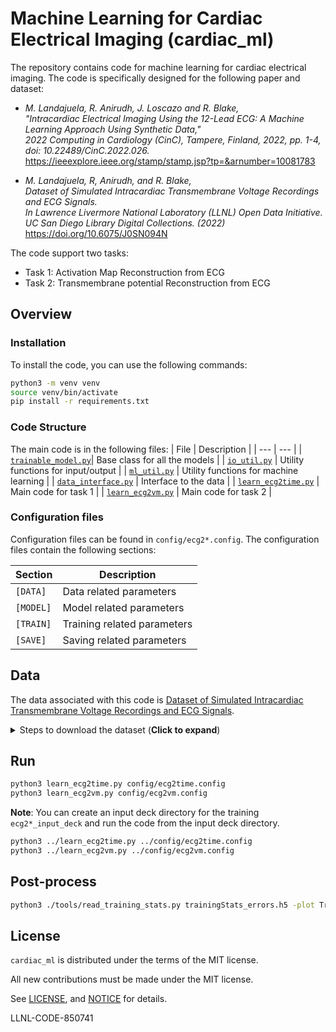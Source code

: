 <!-- # <img src="./images/logo.png" width="64" valign="middle" alt="Spack"/> Machine Learning for Cardiac Electrical Imaging (cardiac_ml) -->

# Machine Learning for Cardiac Electrical Imaging (cardiac_ml)

The repository contains code for machine learning for cardiac electrical imaging.
The code is specifically designed for the following paper and dataset:
- <em>M. Landajuela, R. Anirudh, J. Loscazo and R. Blake, \
    "Intracardiac Electrical Imaging Using the 12-Lead ECG: A Machine Learning Approach Using Synthetic Data," \
    2022 Computing in Cardiology (CinC), Tampere, Finland, 2022, pp. 1-4, doi: 10.22489/CinC.2022.026.</em> https://ieeexplore.ieee.org/stamp/stamp.jsp?tp=&arnumber=10081783

- <em>M. Landajuela, R, Anirudh, and R. Blake, \
     Dataset of Simulated Intracardiac Transmembrane Voltage Recordings and ECG Signals. \
     In Lawrence Livermore National Laboratory (LLNL) Open Data Initiative. UC San Diego Library Digital Collections. (2022)</em> https://doi.org/10.6075/J0SN094N



The code support two tasks:
- Task 1: Activation Map Reconstruction from ECG
- Task 2: Transmembrane potential Reconstruction from ECG

## Overview

### Installation
To install the code, you can use the following commands:
```bash
python3 -m venv venv
source venv/bin/activate
pip install -r requirements.txt
```

### Code Structure

The main code is in the following files:
| File | Description |
| --- | --- |
| [`trainable_model.py`](./cardiac_ml/trainable_model.py)| Base class for all the models |
| [`io_util.py`](./cardiac_ml/io_util.py) | Utility functions for input/output |
| [`ml_util.py`](./cardiac_ml/ml_util.py) | Utility functions for machine learning |
| [`data_interface.py`](./cardiac_ml/data_interface.py) | Interface to the data |
| [`learn_ecg2time.py`](./learn_ecg2time.py) | Main code for task 1 |
| [`learn_ecg2vm.py`](./learn_ecg2vm.py) | Main code for task 2 |

### Configuration files

Configuration files can be found in `config/ecg2*.config`. 
The configuration files contain the following sections: 

| Section | Description |
| --- | --- |
| `[DATA]` | Data related parameters |
| `[MODEL]` | Model related parameters |
| `[TRAIN]` | Training related parameters |
| `[SAVE]` | Saving related parameters |

## Data
The data associated with this code is [Dataset of Simulated Intracardiac Transmembrane Voltage Recordings and ECG Signals](https://library.ucsd.edu/dc/object/bb29449106).

<details><summary>Steps to download the dataset (<strong>Click to expand</strong>)</summary>

To download the data, you can use the following command:
```bash
source download_intracardiac_dataset.sh
```

Once, it is downloaded, you can point to the data using the `datapaths_train` and `datapaths_val` in the configuration file.
For example, the configuration file for `ecg2time` looks like:
```txt
[DATA]
datapaths_train = [full path of intracardiac_dataset]/data_hearts_dd_0p2
datapaths_val = [full path of intracardiac_dataset]/data_hearts_dd_0p2
```
**Note**: You might want to change the train and validation data path to point to your split of the data.

</details>

## Run
```bash
python3 learn_ecg2time.py config/ecg2time.config
python3 learn_ecg2vm.py config/ecg2vm.config
```
**Note**: You can create an input deck directory for the training `ecg2*_input_deck` 
and run the code from the input deck directory.
```bash
python3 ../learn_ecg2time.py ../config/ecg2time.config
python3 ../learn_ecg2vm.py ../config/ecg2vm.config
```
## Post-process
``` bash
python3 ./tools/read_training_stats.py trainingStats_errors.h5 -plot True
```

## License

`cardiac_ml` is distributed under the terms of the MIT license.

All new contributions must be made under the MIT license.

See [LICENSE](./LICENSE),
and
[NOTICE](./NOTICE) for details.

LLNL-CODE-850741


